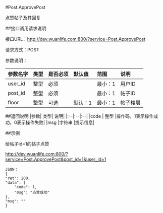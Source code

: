 #Post.ApprovePost

点赞帖子及其回复

##接口调用请求说明

接口URL：http://dev.wuanlife.com:800/?service=Post.ApprovePost

请求方式：POST

参数说明：

|参数名字   | 类型|  是否必须   | 默认值   | 范围      |  说明|
|:--|:--|:--|:--|:--|:--|
|user_id|   整型| 必须     ||           最小：1  |  用户ID|
|post_id|   整型| 必须     ||           最小：1  |  帖子ID|
|floor|   整型|可选|默认：1|           最小：1  |  帖子楼层|

##返回说明
|参数|        类型|   说明|
|:--|:--|:--|
|code  |  整型  |操作码，1表示操作成功，0表示操作失败|
|msg |字符串 |提示信息|


##示例

给帖子id=1的帖子点赞

http://dev.wuanlife.com:800/?service=Post.ApprovePost&post_id=1&user_id=1

    JSON：
    {
    "ret": 200,
    "data": {
        "code": 1,
        "msg": "点赞成功"
    },
    "msg": ""
    }
